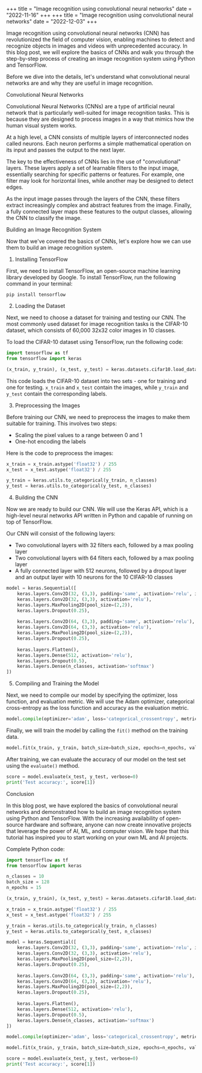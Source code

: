 +++
title = "Image recognition using convolutional neural networks"
date = "2022-11-16"
+++
+++
title = "Image recognition using convolutional neural networks"
date = "2022-12-03"
+++


Image recognition using convolutional neural networks (CNN) has revolutionized the field of computer vision, enabling machines to detect and recognize objects in images and videos with unprecedented accuracy. In this blog post, we will explore the basics of CNNs and walk you through the step-by-step process of creating an image recognition system using Python and TensorFlow.

Before we dive into the details, let's understand what convolutional neural networks are and why they are useful in image recognition.

Convolutional Neural Networks

Convolutional Neural Networks (CNNs) are a type of artificial neural network that is particularly well-suited for image recognition tasks. This is because they are designed to process images in a way that mimics how the human visual system works.

At a high level, a CNN consists of multiple layers of interconnected nodes called neurons. Each neuron performs a simple mathematical operation on its input and passes the output to the next layer.

The key to the effectiveness of CNNs lies in the use of "convolutional" layers. These layers apply a set of learnable filters to the input image, essentially searching for specific patterns or features. For example, one filter may look for horizontal lines, while another may be designed to detect edges.

As the input image passes through the layers of the CNN, these filters extract increasingly complex and abstract features from the image. Finally, a fully connected layer maps these features to the output classes, allowing the CNN to classify the image.

Building an Image Recognition System

Now that we've covered the basics of CNNs, let's explore how we can use them to build an image recognition system.

1. Installing TensorFlow

First, we need to install TensorFlow, an open-source machine learning library developed by Google. To install TensorFlow, run the following command in your terminal:

```
pip install tensorflow
```

2. Loading the Dataset

Next, we need to choose a dataset for training and testing our CNN. The most commonly used dataset for image recognition tasks is the CIFAR-10 dataset, which consists of 60,000 32x32 color images in 10 classes.

To load the CIFAR-10 dataset using TensorFlow, run the following code:

``` python
import tensorflow as tf
from tensorflow import keras

(x_train, y_train), (x_test, y_test) = keras.datasets.cifar10.load_data()
```

This code loads the CIFAR-10 dataset into two sets - one for training and one for testing. `x_train` and `x_test` contain the images, while `y_train` and `y_test` contain the corresponding labels.

3. Preprocessing the Images

Before training our CNN, we need to preprocess the images to make them suitable for training. This involves two steps:

- Scaling the pixel values to a range between 0 and 1
- One-hot encoding the labels

Here is the code to preprocess the images:

``` python
x_train = x_train.astype('float32') / 255
x_test = x_test.astype('float32') / 255

y_train = keras.utils.to_categorical(y_train, n_classes)
y_test = keras.utils.to_categorical(y_test, n_classes)
```

4. Building the CNN

Now we are ready to build our CNN. We will use the Keras API, which is a high-level neural networks API written in Python and capable of running on top of TensorFlow.

Our CNN will consist of the following layers:

- Two convolutional layers with 32 filters each, followed by a max pooling layer
- Two convolutional layers with 64 filters each, followed by a max pooling layer
- A fully connected layer with 512 neurons, followed by a dropout layer and an output layer with 10 neurons for the 10 CIFAR-10 classes

``` python
model = keras.Sequential([
    keras.layers.Conv2D(32, (3,3), padding='same', activation='relu', input_shape=x_train.shape[1:]),
    keras.layers.Conv2D(32, (3,3), activation='relu'),
    keras.layers.MaxPooling2D(pool_size=(2,2)),
    keras.layers.Dropout(0.25),
    
    keras.layers.Conv2D(64, (3,3), padding='same', activation='relu'),
    keras.layers.Conv2D(64, (3,3), activation='relu'),
    keras.layers.MaxPooling2D(pool_size=(2,2)),
    keras.layers.Dropout(0.25),
    
    keras.layers.Flatten(),
    keras.layers.Dense(512, activation='relu'),
    keras.layers.Dropout(0.5),
    keras.layers.Dense(n_classes, activation='softmax')
])
```

5. Compiling and Training the Model

Next, we need to compile our model by specifying the optimizer, loss function, and evaluation metric. We will use the Adam optimizer, categorical cross-entropy as the loss function and accuracy as the evaluation metric.

``` python
model.compile(optimizer='adam', loss='categorical_crossentropy', metrics=['accuracy'])
```

Finally, we will train the model by calling the `fit()` method on the training data.

``` python
model.fit(x_train, y_train, batch_size=batch_size, epochs=n_epochs, validation_data=(x_test, y_test), shuffle=True)
```

After training, we can evaluate the accuracy of our model on the test set using the `evaluate()` method.

``` python
score = model.evaluate(x_test, y_test, verbose=0)
print('Test accuracy:', score[1])
```

Conclusion

In this blog post, we have explored the basics of convolutional neural networks and demonstrated how to build an image recognition system using Python and TensorFlow. With the increasing availability of open-source hardware and software, anyone can now create innovative projects that leverage the power of AI, ML, and computer vision. We hope that this tutorial has inspired you to start working on your own ML and AI projects.

Complete Python code:

``` python
import tensorflow as tf
from tensorflow import keras

n_classes = 10
batch_size = 128
n_epochs = 15

(x_train, y_train), (x_test, y_test) = keras.datasets.cifar10.load_data()

x_train = x_train.astype('float32') / 255
x_test = x_test.astype('float32') / 255

y_train = keras.utils.to_categorical(y_train, n_classes)
y_test = keras.utils.to_categorical(y_test, n_classes)

model = keras.Sequential([
    keras.layers.Conv2D(32, (3,3), padding='same', activation='relu', input_shape=x_train.shape[1:]),
    keras.layers.Conv2D(32, (3,3), activation='relu'),
    keras.layers.MaxPooling2D(pool_size=(2,2)),
    keras.layers.Dropout(0.25),
    
    keras.layers.Conv2D(64, (3,3), padding='same', activation='relu'),
    keras.layers.Conv2D(64, (3,3), activation='relu'),
    keras.layers.MaxPooling2D(pool_size=(2,2)),
    keras.layers.Dropout(0.25),
    
    keras.layers.Flatten(),
    keras.layers.Dense(512, activation='relu'),
    keras.layers.Dropout(0.5),
    keras.layers.Dense(n_classes, activation='softmax')
])

model.compile(optimizer='adam', loss='categorical_crossentropy', metrics=['accuracy'])

model.fit(x_train, y_train, batch_size=batch_size, epochs=n_epochs, validation_data=(x_test, y_test), shuffle=True)

score = model.evaluate(x_test, y_test, verbose=0)
print('Test accuracy:', score[1])
```